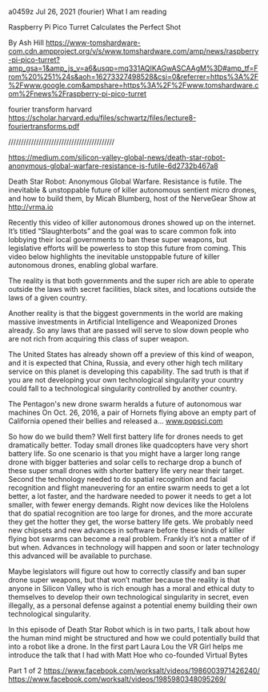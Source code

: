 a0459z
Jul 26, 2021
(fourier)
What I am reading

Raspberry Pi Pico Turret Calculates the Perfect Shot

By Ash Hill
https://www-tomshardware-com.cdn.ampproject.org/v/s/www.tomshardware.com/amp/news/raspberry-pi-pico-turret?amp_gsa=1&amp_js_v=a6&usqp=mq331AQIKAGwASCAAgM%3D#amp_tf=From%20%251%24s&aoh=16273327498528&csi=0&referrer=https%3A%2F%2Fwww.google.com&ampshare=https%3A%2F%2Fwww.tomshardware.com%2Fnews%2Fraspberry-pi-pico-turret

fourier transform harvard
https://scholar.harvard.edu/files/schwartz/files/lecture8-fouriertransforms.pdf

//////////////////////////////////////////

https://medium.com/silicon-valley-global-news/death-star-robot-anonymous-global-warfare-resistance-is-futile-6d2732b467a8

Death Star Robot: Anonymous Global Warfare. Resistance is futile.
The inevitable & unstoppable future of killer autonomous sentient micro drones, and how to build them, by Micah Blumberg, host of the NerveGear Show at http://vrma.io

Recently this video of killer autonomous drones showed up on the internet.
It’s titled “Slaughterbots” and the goal was to scare common folk into lobbying their local governments to ban these super weapons, but legislative efforts will be powerless to stop this future from coming. This video below highlights the inevitable unstoppable future of killer autonomous drones, enabling global warfare.


The reality is that both governments and the super rich are able to operate outside the laws with secret facilities, black sites, and locations outside the laws of a given country.

Another reality is that the biggest governments in the world are making massive investments in Artificial Intelligence and Weaponized Drones already. So any laws that are passed will serve to slow down people who are not rich from acquiring this class of super weapon.

The United States has already shown off a preview of this kind of weapon, and it is expected that China, Russia, and every other high tech military service on this planet is developing this capability. The sad truth is that if you are not developing your own technological singularity your country could fall to a technological singularity controlled by another country.

The Pentagon's new drone swarm heralds a future of autonomous war machines
On Oct. 26, 2016, a pair of Hornets flying above an empty part of California opened their bellies and released a…
www.popsci.com


So how do we build them? Well first battery life for drones needs to get dramatically better. Today small drones like quadcopters have very short battery life. So one scenario is that you might have a larger long range drone with bigger batteries and solar cells to recharge drop a bunch of these super small drones with shorter battery life very near their target. Second the technology needed to do spatial recognition and facial recognition and flight maneuvering for an entire swarm needs to get a lot better, a lot faster, and the hardware needed to power it needs to get a lot smaller, with fewer energy demands. Right now devices like the Hololens that do spatial recognition are too large for drones, and the more accurate they get the hotter they get, the worse battery life gets. We probably need new chipsets and new advances in software before these kinds of killer flying bot swarms can become a real problem. Frankly it’s not a matter of if but when. Advances in technology will happen and soon or later technology this advanced will be available to purchase.

Maybe legislators will figure out how to correctly classify and ban super drone super weapons, but that won’t matter because the reality is that anyone in Silicon Valley who is rich enough has a moral and ethical duty to themselves to develop their own technological singularity in secret, even illegally, as a personal defense against a potential enemy building their own technological singularity.

In this episode of Death Star Robot which is in two parts, I talk about how the human mind might be structured and how we could potentially build that into a robot like a drone. In the first part Laura Lou the VR Girl helps me introduce the talk that I had with Matt Hoe who co-founded Virtual Bytes

Part 1 of 2
https://www.facebook.com/worksalt/videos/1986003971426240/
https://www.facebook.com/worksalt/videos/1985980348095269/
